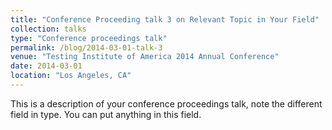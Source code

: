 ```yaml
---
title: "Conference Proceeding talk 3 on Relevant Topic in Your Field"
collection: talks
type: "Conference proceedings talk"
permalink: /blog/2014-03-01-talk-3
venue: "Testing Institute of America 2014 Annual Conference"
date: 2014-03-01
location: "Los Angeles, CA"
---
```


This is a description of your conference proceedings talk, note the different field in type. You can put anything in this field.
